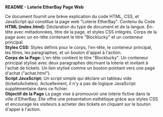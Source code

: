 **README - Loterie EtherBay Page Web**<br>

Ce document fournit une brève explication du code HTML, CSS, et JavaScript qui constitue la page web "Loterie EtherBay".
Contenu du Code<br>
		**HTML (index.html):**
Déclaration du type de document et de la langue.
En-tête avec métadonnées, titre de la page, et styles CSS intégrés.
Corps de la page avec un en-tête contenant le titre "Blocklucky" et un conteneur principal.<br>
		**Styles CSS:**
Styles définis pour le corps, l'en-tête, le conteneur principal, les titres, les paragraphes, et un bouton d'appel à l'action.
<br>
		**Corps de la Page:**
L'en-tête contient le titre "Blocklucky".
Un conteneur principal stylisé avec deux paragraphes décrivant la loterie et invitant à l'achat de tickets.
Un lien stylisé comme un bouton pointant vers une page d'achat ("achat.html").<br>
		**Script JavaScript:**
Un script simple qui déclare un tableau vide (ticketsAchetes). Actuellement, il n'y a pas de logique JavaScript supplémentaire dans ce fichier.<br>
                **Objectif de la Page**
La page vise à promouvoir une loterie fictive dans la ville d'EtherBay. Elle offre une présentation esthétique grâce aux styles CSS et encourage les visiteurs à acheter des tickets en cliquant sur le bouton d'appel à l'action.
